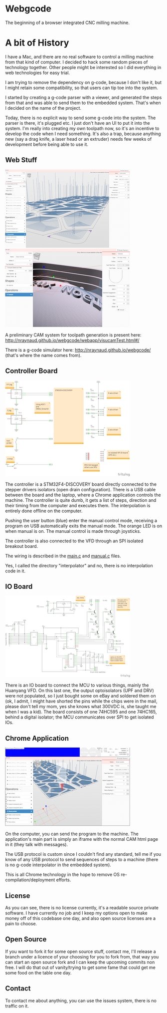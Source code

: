 Webgcode
========
The beginning of a browser integrated CNC milling machine.

A bit of History
================

I have a Mac, and there are no real software to control a milling machine from that kind of computer. I decided to hack 
some random pieces of technology together.
Other people might be interested so I did everything in web technologies for easy trial.

I am trying to remove the dependency on g-code, because I don't like it, but I might retain some compatibility, so that 
users can tip toe into the system.

I started by creating a g-code parser with a viewer, and generated the steps from that and was able to send them to the embedded system. 
That's when I decided on the name of the project. 

Today, there is no explicit way to send some g-code into the system. 
The parser is there, it's plugged etc. I just don't have an UI to put it into the system. 
I'm really into creating my own toolpath now, so it's an incentive to develop the code when I need something. 
It's also a trap, because anything new (say a drag knife, a laser head or an extruder) needs few weeks of development before being able to use it.

Web Stuff
---------

[![visucam screen capture](images/visucam_pockets_thumb.png)](images/visucam_pockets.png) [![visucam screen capture](images/visucam_3D_thumb.png)](images/visucam_3D.png)

A preliminary CAM system for toolpath generation is present here: http://nraynaud.github.io/webgcode/webapp/visucamTest.html#/

There is a g-code simulator here: http://nraynaud.github.io/webgcode/ (that's where the name comes from).

Controller Board
----------------

[![Controller board schematics](images/DISCOVERY_interface_thumb.png)](images/DISCOVERY_interface.png)

The controller is a STM32F4-DISCOVERY board directly connected to the stepper drivers isolators (open drain configuration).
There is a USB cable between the board and the laptop, where a Chrome application controls the machine.
The controller is quite dumb, it gets a list of steps, direction and their timing from the computer and executes them. 
The interpolation is entirely done offline on the computer.

Pushing the user button (blue) enter the manual control mode, receiving a program on USB automatically exits the manual mode.
The orange LED is on when manual is on. The manual control is made through joysticks.

The controller is also connected to the VFD through an SPI isolated breakout board.

The wiring is described in the [main.c](interpolator/main.c#L10) and [manual.c](interpolator/manual.c#L11) files.

Yes, I called the directory "interpolator" and no, there is no interpolation code in it.

IO Board
--------

[![IO board schematics](images/IO_interface_thumb.png)](images/IO_interface.png)

There is an IO board to connect the MCU to various things, mainly the Huanyang VFD. On this last one, the output 
optoisolators (UPF and DRV) were not populated, so I just bought some on eBay and soldered them on (ok, I admit, I might
 have shorted the pins while the chips were in the mail, please don't tell my mom, yes she knows what 300VDC is, 
 she taught me when I was a kid).
The board consists of one 74HC595 and one 74HC165, behind a digital isolator; the MCU communicates over SPI to get isolated IOs.


Chrome Application
------------------

[![controller screen capture](images/controller_full_thumb.png)](images/controller_full.png)

On the computer, you can send the program to the machine. The application's main part is simply an iframe with the normal 
CAM html page in it (they talk with messages).

The USB protocol is custom since I couldn't find any standard, tell me if you know of any USB protocol to send sequences 
of steps to a machine (there is no g-code interpolator in the embedded system).

This is all Chrome technology in the hope to remove OS re-compilation/deployment efforts.

License
-------

As you can see, there is no license currently, it's a readable source private software. 
I have currently no job and I keep my options open to make money off of this codebase one day, and also open source licenses are a pain to choose. 

Open Source
-----------

If you want to fork it for some open source stuff, contact me, I'll release a branch under a licence of your choosing 
for you to fork from, that way you can start an open source fork and I can keep the upcoming commits non free. 
I will do that out of vanity/trying to get some fame that could get me some food on the table one day.

Contact
-------

To contact me about anything, you can use the issues system, there is no traffic on it.
